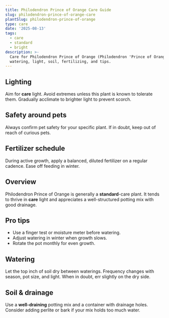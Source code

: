 ```yaml
---
title: Philodendron Prince of Orange Care Guide
slug: philodendron-prince-of-orange-care
plantSlug: philodendron-prince-of-orange
type: care
date: '2025-08-13'
tags:
  - care
  - standard
  - bright
description: >-
  Care for Philodendron Prince of Orange (Philodendron 'Prince of Orange'):
  watering, light, soil, fertilizing, and tips.
---
```

## Lighting
Aim for **care** light. Avoid extremes unless this plant is known to tolerate them. Gradually acclimate to brighter light to prevent scorch.

## Safety around pets
Always confirm pet safety for your specific plant. If in doubt, keep out of reach of curious pets.

## Fertilizer schedule
During active growth, apply a balanced, diluted fertilizer on a regular cadence. Ease off feeding in winter.

## Overview
Philodendron Prince of Orange is generally a **standard**-care plant. It tends to thrive in **care** light and appreciates a well-structured potting mix with good drainage.

## Pro tips
- Use a finger test or moisture meter before watering.
- Adjust watering in winter when growth slows.
- Rotate the pot monthly for even growth.

## Watering
Let the top inch of soil dry between waterings. Frequency changes with season, pot size, and light. When in doubt, err slightly on the dry side.

## Soil & drainage
Use a **well-draining** potting mix and a container with drainage holes. Consider adding perlite or bark if your mix holds too much water.
